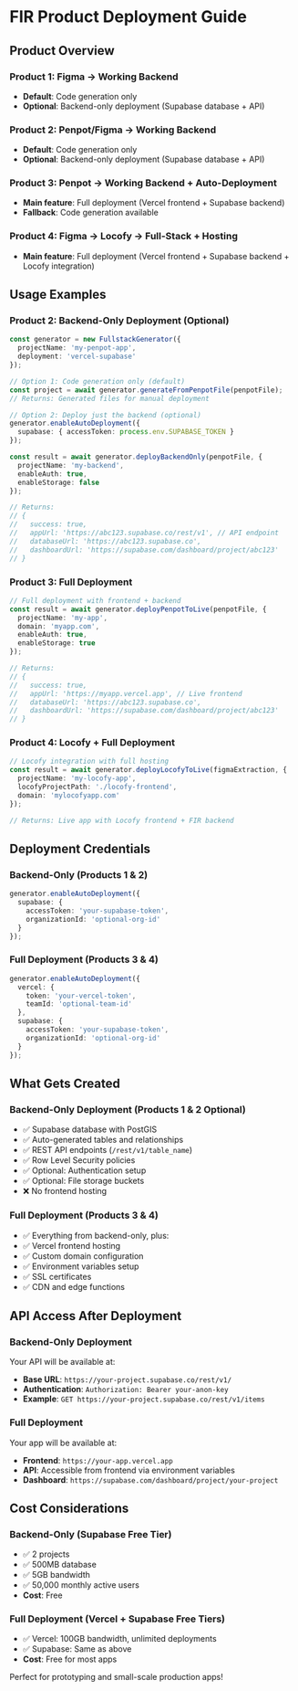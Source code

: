 # FIR Product Deployment Guide

## Product Overview

### **Product 1**: Figma → Working Backend
- **Default**: Code generation only
- **Optional**: Backend-only deployment (Supabase database + API)

### **Product 2**: Penpot/Figma → Working Backend  
- **Default**: Code generation only
- **Optional**: Backend-only deployment (Supabase database + API)

### **Product 3**: Penpot → Working Backend + Auto-Deployment
- **Main feature**: Full deployment (Vercel frontend + Supabase backend)
- **Fallback**: Code generation available

### **Product 4**: Figma → Locofy → Full-Stack + Hosting
- **Main feature**: Full deployment (Vercel frontend + Supabase backend + Locofy integration)

## Usage Examples

### Product 2: Backend-Only Deployment (Optional)

```typescript
const generator = new FullstackGenerator({
  projectName: 'my-penpot-app',
  deployment: 'vercel-supabase'
});

// Option 1: Code generation only (default)
const project = await generator.generateFromPenpotFile(penpotFile);
// Returns: Generated files for manual deployment

// Option 2: Deploy just the backend (optional)
generator.enableAutoDeployment({
  supabase: { accessToken: process.env.SUPABASE_TOKEN }
});

const result = await generator.deployBackendOnly(penpotFile, {
  projectName: 'my-backend',
  enableAuth: true,
  enableStorage: false
});

// Returns: 
// {
//   success: true,
//   appUrl: 'https://abc123.supabase.co/rest/v1', // API endpoint
//   databaseUrl: 'https://abc123.supabase.co',
//   dashboardUrl: 'https://supabase.com/dashboard/project/abc123'
// }
```

### Product 3: Full Deployment

```typescript
// Full deployment with frontend + backend
const result = await generator.deployPenpotToLive(penpotFile, {
  projectName: 'my-app',
  domain: 'myapp.com',
  enableAuth: true,
  enableStorage: true
});

// Returns:
// {
//   success: true,
//   appUrl: 'https://myapp.vercel.app', // Live frontend
//   databaseUrl: 'https://abc123.supabase.co',
//   dashboardUrl: 'https://supabase.com/dashboard/project/abc123'
// }
```

### Product 4: Locofy + Full Deployment

```typescript
// Locofy integration with full hosting
const result = await generator.deployLocofyToLive(figmaExtraction, {
  projectName: 'my-locofy-app',
  locofyProjectPath: './locofy-frontend',
  domain: 'mylocofyapp.com'
});

// Returns: Live app with Locofy frontend + FIR backend
```

## Deployment Credentials

### Backend-Only (Products 1 & 2)
```typescript
generator.enableAutoDeployment({
  supabase: { 
    accessToken: 'your-supabase-token',
    organizationId: 'optional-org-id' 
  }
});
```

### Full Deployment (Products 3 & 4)
```typescript
generator.enableAutoDeployment({
  vercel: { 
    token: 'your-vercel-token',
    teamId: 'optional-team-id' 
  },
  supabase: { 
    accessToken: 'your-supabase-token',
    organizationId: 'optional-org-id' 
  }
});
```

## What Gets Created

### Backend-Only Deployment (Products 1 & 2 Optional)
- ✅ Supabase database with PostGIS
- ✅ Auto-generated tables and relationships
- ✅ REST API endpoints (`/rest/v1/table_name`)
- ✅ Row Level Security policies
- ✅ Optional: Authentication setup
- ✅ Optional: File storage buckets
- ❌ No frontend hosting

### Full Deployment (Products 3 & 4)
- ✅ Everything from backend-only, plus:
- ✅ Vercel frontend hosting
- ✅ Custom domain configuration
- ✅ Environment variables setup
- ✅ SSL certificates
- ✅ CDN and edge functions

## API Access After Deployment

### Backend-Only Deployment
Your API will be available at:
- **Base URL**: `https://your-project.supabase.co/rest/v1/`
- **Authentication**: `Authorization: Bearer your-anon-key`
- **Example**: `GET https://your-project.supabase.co/rest/v1/items`

### Full Deployment  
Your app will be available at:
- **Frontend**: `https://your-app.vercel.app`
- **API**: Accessible from frontend via environment variables
- **Dashboard**: `https://supabase.com/dashboard/project/your-project`

## Cost Considerations

### Backend-Only (Supabase Free Tier)
- ✅ 2 projects
- ✅ 500MB database
- ✅ 5GB bandwidth
- ✅ 50,000 monthly active users
- **Cost**: Free

### Full Deployment (Vercel + Supabase Free Tiers)
- ✅ Vercel: 100GB bandwidth, unlimited deployments
- ✅ Supabase: Same as above
- **Cost**: Free for most apps

Perfect for prototyping and small-scale production apps!